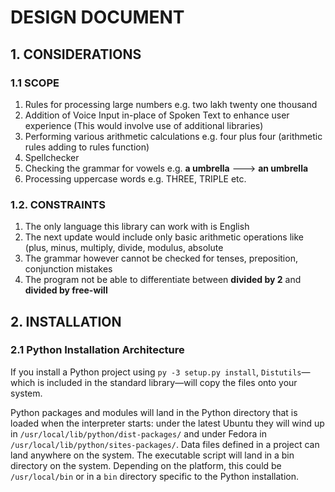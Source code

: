 # DESIGN DOCUMENT

## 1. CONSIDERATIONS

### 1.1 SCOPE 

1. Rules for processing large numbers e.g. two lakh twenty one thousand
2. Addition of Voice Input in-place of Spoken Text to enhance user experience (This would involve use of additional libraries)
3. Performing various arithmetic calculations e.g. four plus four (arithmetic rules adding to rules function)
4. Spellchecker
5. Checking the grammar for vowels e.g. **a umbrella** --->  **an umbrella**
6. Processing uppercase words e.g. THREE, TRIPLE etc.

### 1.2. CONSTRAINTS

1. The only language this library can work with is English
2. The next update would include only basic arithmetic operations like (plus, minus, multiply, divide, modulus, absolute
3. The grammar however cannot be checked for tenses, preposition, conjunction mistakes
4. The program not be able to differentiate between **divided by 2** and **divided by free-will**

## 2. INSTALLATION

### 2.1 Python Installation Architecture

If you install a Python project using `py -3 setup.py install`, `Distutils`—which is included in the standard library—will copy the files onto your system.

Python packages and modules will land in the Python directory that is loaded when the interpreter starts: under the latest Ubuntu they will wind up in `/usr/local/lib/python/dist-packages/` and under Fedora in `/usr/local/lib/python/sites-packages/`.
Data files defined in a project can land anywhere on the system.
The executable script will land in a bin directory on the system. Depending on the platform, this could be `/usr/local/bin` or in a `bin` directory specific to the Python installation.

